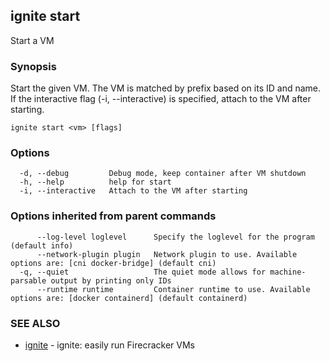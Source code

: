 ## ignite start

Start a VM

### Synopsis


Start the given VM. The VM is matched by prefix based on its ID and name.
If the interactive flag (-i, --interactive) is specified, attach to the
VM after starting.


```
ignite start <vm> [flags]
```

### Options

```
  -d, --debug         Debug mode, keep container after VM shutdown
  -h, --help          help for start
  -i, --interactive   Attach to the VM after starting
```

### Options inherited from parent commands

```
      --log-level loglevel      Specify the loglevel for the program (default info)
      --network-plugin plugin   Network plugin to use. Available options are: [cni docker-bridge] (default cni)
  -q, --quiet                   The quiet mode allows for machine-parsable output by printing only IDs
      --runtime runtime         Container runtime to use. Available options are: [docker containerd] (default containerd)
```

### SEE ALSO

* [ignite](ignite.md)	 - ignite: easily run Firecracker VMs


